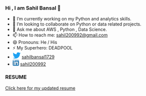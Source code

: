 ### Hi , I am Sahil Bansal 👋



- 🔭 I’m currently working on my Python and analytics skills.
- 👯 I’m looking to collaborate on Python or data related projects.
- 💬 Ask me about AWS , Python , Data Science.
- 📫 How to reach me: sahil200992@gmail.com
- 😄 Pronouns: He / His
- ⚡ My Superhero: DEADPOOL
- <img src="/twitter-logo1.png" width="25" height="20"> [sahilbansal1729](https://twitter.com/sahilbansal1729)
- <img src="/linkedin-logo 1.png" width="20" height="20"> [sahil200992](https://www.linkedin.com/in/sahil200992/)

<h3>
  RESUME
</h3>
  <a href = "https://drive.google.com/file/d/11Aly7hIGoyPzznsHCwy34r6zVDdSn2Od/view?usp=sharing" target="_blank">Click here for my updated resume</a>
